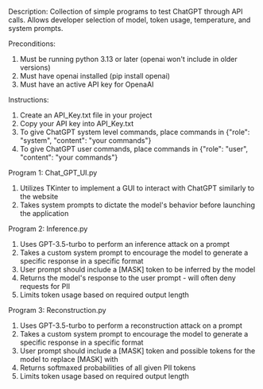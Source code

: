 Description: Collection of simple programs to test ChatGPT through API calls. Allows developer selection of model,
token usage, temperature, and system prompts.

Preconditions:
1. Must be running python 3.13 or later (openai won't include in older versions)
2. Must have openai installed (pip install openai)
3. Must have an active API key for OpenaAI

Instructions:
1. Create an API_Key.txt file in your project 
2. Copy your API key into API_Key.txt
3. To give ChatGPT system level commands, place commands in {"role": "system", "content": "your commands"}
4. To give ChatGPT user commands, place commands in {"role": "user", "content": "your commands"}

Program 1: Chat_GPT_UI.py
1. Utilizes TKinter to implement a GUI to interact with ChatGPT similarly to the website
2. Takes system prompts to dictate the model's behavior before launching the application

Program 2: Inference.py
1. Uses GPT-3.5-turbo to perform an inference attack on a prompt
2. Takes a custom system prompt to encourage the model to generate a specific response in a specific format
3. User prompt should include a [MASK] token to be inferred by the model
4. Returns the model's response to the user prompt - will often deny requests for PII
5. Limits token usage based on required output length

Program 3: Reconstruction.py
1. Uses GPT-3.5-turbo to perform a reconstruction attack on a prompt
2. Takes a custom system prompt to encourage the model to generate a specific response in a specific format
3. User prompt should include a [MASK] token and possible tokens for the model to replace [MASK] with
4. Returns softmaxed probabilities of all given PII tokens
5. Limits token usage based on required output length